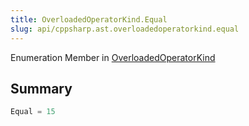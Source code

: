 ```yaml
---
title: OverloadedOperatorKind.Equal
slug: api/cppsharp.ast.overloadedoperatorkind.equal
---
```

Enumeration Member in [OverloadedOperatorKind](/api/cppsharp/ast/overloadedoperatorkind)

## Summary



```csharp
Equal = 15
```

